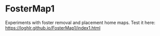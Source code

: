 # FosterMap1
Experiments with foster removal and placement home maps.
Test it here: <a href="https://loghlr.github.io/FosterMap1/index1.html" target="_blank">https://loghlr.github.io/FosterMap1/index1.html</a>
